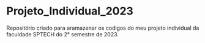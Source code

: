 # Projeto_Individual_2023
Repositório criado para aramazenar os codigos do meu projeto individual da faculdade SPTECH do 2° semestre de 2023.
